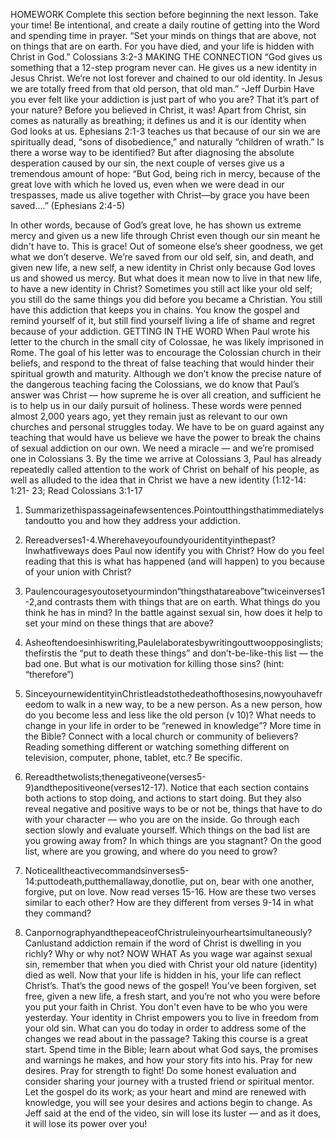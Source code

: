 HOMEWORK
Complete this section before beginning the next lesson. Take your time! Be intentional, and create a daily routine of getting into the Word and spending time in prayer.
“Set your minds on things that are above, not on things that are on earth. For you have died, and your life is hidden with Christ in God.” Colossians 3:2-3
MAKING THE CONNECTION
“God gives us something that a 12-step program never can. He gives us a new identity in Jesus Christ. We’re not lost forever and chained to our old identity. In Jesus we are totally freed from that old person, that old man.” -Jeff Durbin
Have you ever felt like your addiction is just part of who you are? That it’s part of your nature? Before you believed in Christ, it was! Apart from Christ, sin comes as naturally as breathing; it defines us and it is our identity when God looks at us. Ephesians 2:1-3 teaches us that because of our sin we are spiritually dead, “sons of disobedience,” and naturally “children of wrath.” Is there a worse way to be identified? But after diagnosing the absolute desperation caused by our sin, the next couple of verses give us a tremendous amount of hope:
“But God, being rich in mercy, because of the great love with which he loved us, even when we were dead in our trespasses, made us alive together with Christ—by grace you have been saved....” (Ephesians 2:4-5)
 
  In other words, because of God’s great love, he has shown us extreme mercy and given us a new life through Christ even though our sin meant he didn't have to. This is grace! Out of someone else’s sheer goodness, we get what we don’t deserve. We’re saved from our old self, sin, and death, and given new life, a new self, a new identity in Christ only because God loves us and showed us mercy.
But what does it mean now to live in that new life, to have a new identity in Christ? Sometimes you still act like your old self; you still do the same things you did before you became a Christian. You still have this addiction that keeps you in chains. You know the gospel and remind yourself of it, but still find yourself living a life of shame and regret because of your addiction.
GETTING IN THE WORD
When Paul wrote his letter to the church in the small city of Colossae, he was likely imprisoned in Rome. The goal of his letter was to encourage the Colossian church in their beliefs, and respond to the threat of false teaching that would hinder their spiritual growth and maturity. Although we don’t know the precise nature of the dangerous teaching facing the Colossians, we do know that Paul’s answer was Christ — how supreme he is over all creation, and sufficient he is to help us in our daily pursuit of holiness.
These words were penned almost 2,000 years ago, yet they remain just as relevant to our own churches and personal struggles today. We have to be on guard against any teaching that would have us believe we have the power to break the chains of sexual addiction on our own. We need a miracle — and we’re promised one in Colossians 3. By the time we arrive at Colossians 3, Paul has already repeatedly called attention to the work of Christ on behalf of his people, as well as alluded to the idea that in Christ we have a new identity (1:12-14: 1:21- 23;
Read Colossians 3:1-17
1. Summarizethispassageinafewsentences.Pointoutthingsthatimmediatelystandoutto you and how they address your addiction.
2. Rereadverses1-4.Wherehaveyoufoundyouridentityinthepast?Inwhatfiveways does Paul now identify you with Christ? How do you feel reading that this is what has happened (and will happen) to you because of your union with Christ?
3. Paulencouragesyoutosetyourmindon“thingsthatareabove”twiceinverses1-2,and contrasts them with things that are on earth. What things do you think he has in mind? In the battle against sexual sin, how does it help to set your mind on these things that are above?

  3. Asheoftendoesinhiswriting,Paulelaboratesbywritingouttwoopposinglists;thefirstis the “put to death these things” and don’t-be-like-this list — the bad one. But what is our motivation for killing those sins? (hint: “therefore”)
4. SinceyournewidentityinChristleadstothedeathofthosesins,nowyouhavefreedom to walk in a new way, to be a new person. As a new person, how do you become less and less like the old person (v 10)? What needs to change in your life in order to be “renewed in knowledge”? More time in the Bible? Connect with a local church or community of believers? Reading something different or watching something different on television, computer, phone, tablet, etc.? Be specific.
5. Rereadthetwolists;thenegativeone(verses5-9)andthepositiveone(verses12-17). Notice that each section contains both actions to stop doing, and actions to start doing. But they also reveal negative and positive ways to be or not be, things that have to do with your character — who you are on the inside. Go through each section slowly and evaluate yourself. Which things on the bad list are you growing away from? In which things are you stagnant? On the good list, where are you growing, and where do you need to grow?
6. Noticealltheactivecommandsinverses5-14:puttodeath,putthemallaway,donotlie, put on, bear with one another, forgive, put on love. Now read verses 15-16. How are these two verses similar to each other?
How are they different from verses 9-14 in what they command?
7. CanpornographyandthepeaceofChristruleinyourheartsimultaneously?Canlustand addiction remain if the word of Christ is dwelling in you richly? Why or why not?
NOW WHAT
As you wage war against sexual sin, remember that when you died with Christ your old nature (identity) died as well. Now that your life is hidden in his, your life can reflect Christ’s. That’s the good news of the gospel! You’ve been forgiven, set free, given a new life, a fresh start, and you’re not who you were before you put your faith in Christ. You don't even have to be who you were yesterday. Your identity in Christ empowers you to live in freedom from your old sin.
What can you do today in order to address some of the changes we read about in the passage? Taking this course is a great start. Spend time in the Bible; learn about what God says, the promises and warnings he makes, and how your story fits into his. Pray for new desires. Pray for strength to fight! Do some honest evaluation and consider sharing your journey with a trusted friend or spiritual mentor. Let the gospel do its work; as your heart and mind are renewed with knowledge, you will see your desires and actions begin to change. As Jeff said at the end of the video, sin will lose its luster — and as it does, it will lose its power over you!
